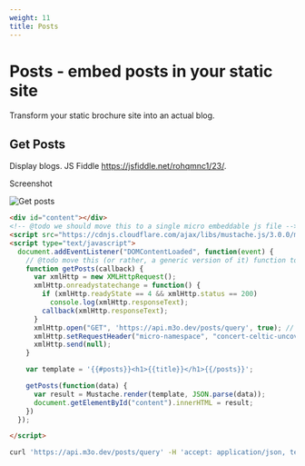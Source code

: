 ```yaml
---
weight: 11
title: Posts
---
```


# Posts - embed posts in your static site

Transform your static brochure site into an actual blog.

## Get Posts

Display blogs.
JS Fiddle https://jsfiddle.net/rohqmnc1/23/.

Screenshot

![Get posts](images/get-posts.png)

```html
<div id="content"></div>
<!-- @todo we should move this to a single micro embeddable js file -->
<script src="https://cdnjs.cloudflare.com/ajax/libs/mustache.js/3.0.0/mustache.js"></script>
<script type="text/javascript">
  document.addEventListener("DOMContentLoaded", function(event) {
    // @todo move this (or rather, a generic version of it) function to an includable Micro js file
    function getPosts(callback) {
      var xmlHttp = new XMLHttpRequest();
      xmlHttp.onreadystatechange = function() {
        if (xmlHttp.readyState == 4 && xmlHttp.status == 200)
          console.log(xmlHttp.responseText);
        callback(xmlHttp.responseText);
      }
      xmlHttp.open("GET", 'https://api.m3o.dev/posts/query', true); // true for asynchronous 
      xmlHttp.setRequestHeader("micro-namespace", "concert-celtic-uncover")
      xmlHttp.send(null);
    }

    var template = '{{#posts}}<h1>{{title}}</h1>{{/posts}}';

    getPosts(function(data) {
      var result = Mustache.render(template, JSON.parse(data));
      document.getElementById("content").innerHTML = result;
    })
  });

</script>
```

```sh
curl 'https://api.m3o.dev/posts/query' -H 'accept: application/json, text/plain, */*' -H 'micro-namespace: concert-celtic-uncover'
```
